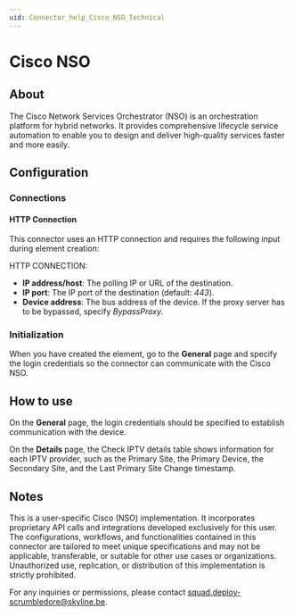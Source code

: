 ```yaml
---
uid: Connector_help_Cisco_NSO_Technical
---
```


# Cisco NSO

## About

The Cisco Network Services Orchestrator (NSO) is an orchestration platform for hybrid networks. It provides comprehensive lifecycle service automation to enable you to design and deliver high-quality services faster and more easily.

## Configuration

### Connections

#### HTTP Connection

This connector uses an HTTP connection and requires the following input during element creation:

HTTP CONNECTION:

- **IP address/host**: The polling IP or URL of the destination.
- **IP port**: The IP port of the destination (default: *443*).
- **Device address**: The bus address of the device. If the proxy server has to be bypassed, specify *BypassProxy*.

### Initialization

When you have created the element, go to the **General** page and specify the login credentials so the connector can communicate with the Cisco NSO.

## How to use

On the **General** page, the login credentials should be specified to establish communication with the device.

On the **Details** page, the Check IPTV details table shows information for each IPTV provider, such as the Primary Site, the Primary Device, the Secondary Site, and the Last Primary Site Change timestamp.

## Notes

This is a user-specific Cisco (NSO) implementation. It incorporates proprietary API calls and integrations developed exclusively for this user. The configurations, workflows, and functionalities contained in this connector are tailored to meet unique specifications and may not be applicable, transferable, or suitable for other use cases or organizations. Unauthorized use, replication, or distribution of this implementation is strictly prohibited.

For any inquiries or permissions, please contact <squad.deploy-scrumbledore@skyline.be>.
